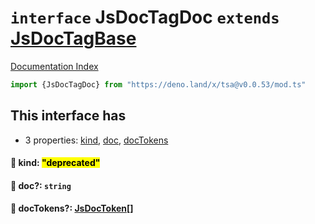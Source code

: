 # `interface` JsDocTagDoc `extends` [JsDocTagBase](../interface.JsDocTagBase/README.md)

[Documentation Index](../README.md)

```ts
import {JsDocTagDoc} from "https://deno.land/x/tsa@v0.0.53/mod.ts"
```

## This interface has

- 3 properties:
[kind](#-kind-deprecated),
[doc](#-doc-string),
[docTokens](#-doctokens-jsdoctoken)


#### 📄 kind: <mark>"deprecated"</mark>



#### 📄 doc?: `string`



#### 📄 docTokens?: [JsDocToken](../interface.JsDocToken/README.md)\[]



